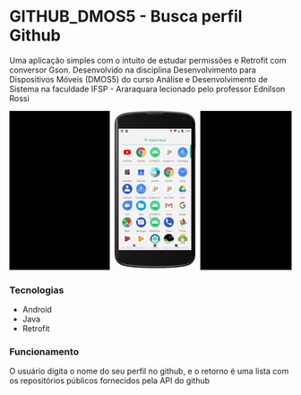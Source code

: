 # GITHUB_DMOS5 - Busca perfil Github

Uma aplicação simples com o intuito de estudar permissões e Retrofit com conversor Gson.
Desenvolvido na disciplina Desenvolvimento para Dispositivos Móveis (DMOS5) do curso Análise e Desenvolvimento de Sistema na faculdade IFSP - Araraquara lecionado pelo professor Ednilson Rossi

<img src="/records/appgif.gif" width="800">

### Tecnologias

* Android
* Java
* Retrofit

### Funcionamento

O usuário digita o nome do seu perfil no github, e o retorno é uma lista com os repositórios públicos fornecidos pela API do github
